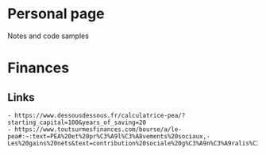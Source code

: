 # Personal page

Notes and code samples

# Finances
## Links
    - https://www.dessousdessous.fr/calculatrice-pea/?starting_capital=100&years_of_saving=20
    - https://www.toutsurmesfinances.com/bourse/a/le-pea#:~:text=PEA%20et%20pr%C3%A9l%C3%A8vements%20sociaux,-Les%20gains%20nets&text=contribution%20sociale%20g%C3%A9n%C3%A9ralis%C3%A9e%20(CSG)%20%3A,Caps)%20%3A%200%2C3%25
